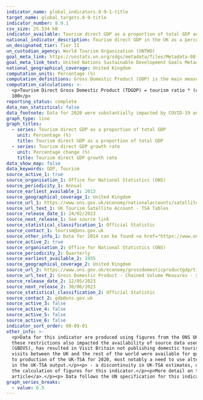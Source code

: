 ```yaml
---
indicator_name: global_indicators.8-9-1-title
target_name: global_targets.8-9-title
indicator_number: 8.9.1
csv_size: 25.534 kB
indicator_available: Tourism direct GDP as a proportion of total GDP and in growth rate
national_indicator_description: Tourism direct GDP in the UK as a percentage of GDP (CVM) and in growth rate 
un_designated_tier: Tier II
un_custodian_agency: World Tourism Organization (UNTWO) 
goal_meta_link: https://unstats.un.org/sdgs/metadata/files/Metadata-08-09-01.pdf
goal_meta_link_text: United Nations Sustainable Development Goals Metadata (PDF 526 KB)
national_geographical_coverage: United Kingdom
computation_units: Percentage (%)
computation_definitions: Gross Domestic Product (GDP) is the main measure of the size of the economy, representing the total value of all final goods and services produced in a defined time period. The ONS has published <a href="https://www.ons.gov.uk/economy/grossdomesticproductgdp/articles/whatisgdp/2016-11-21">What is GDP?</a> and <a href="https://www.ons.gov.uk/economy/grossdomesticproductgdp/articles/gdpandme/2017-03-20">GDP and me</a> to explain what GDP is and how it relates to everyday life.
computation_calculations: >-
  <p>Tourism Direct Gross Domestic Product (TDGDP) = tourism ratio * (output of domestic producers – internal tourism consumption + taxes less subsidies)</p><p>TDGDP as % GDP = (TDGDP / GDP CVM [£m]) * 100 OR In growth rate (%) = ((TDGDP in year[x] - TDGDP in year [x-1]) / TDGDP[x-1]) *
  100</p>
reporting_status: complete
data_non_statistical: false
data_footnote: Data for 2020 were substantially impacted by COVID-19 and should not be compared to previous years.
graph_type: line
graph_titles:
  - series: Tourism direct GDP as a proportion of total GDP
    unit: Percentage (%)
    title: Tourism direct GDP as a proportion of total GDP
  - series: Tourism direct GDP growth rate
    unit: Percentage change (%)
    title: Tourism direct GDP growth rate
data_show_map: false
data_keywords: GDP, Tourism
source_active_1: true
source_organisation_1: Office for National Statistics (ONS)
source_periodicity_1: Annual  
source_earliest_available_1: 2013
source_geographical_coverage_1: United Kingdom 
source_url_1: https://www.ons.gov.uk/economy/nationalaccounts/satelliteaccounts/datasets/uktourismsatelliteaccounttsatables
source_url_text_1: UK Tourism Satellite Account - TSA Tables
source_release_date_1: 24/02/2023
source_next_release_1: See source link
source_statistical_classification_1: Official Statistic 
source_contact_1: tourism@ons.gov.uk 
source_other_info_1: Data for 2014 can be found <a href="https://www.ons.gov.uk/businessindustryandtrade/tourismindustry/adhocs/005978unitedkingdomtourismsatelliteaccount2014">here</a>.
source_active_2: true
source_organisation_2: Office for National Statistics (ONS)
source_periodicity_2: Quarterly  
source_earliest_available_2: 1955
source_geographical_coverage_2: United Kingdom 
source_url_2: https://www.ons.gov.uk/economy/grossdomesticproductgdp/timeseries/abmi/pn2
source_url_text_2: Gross Domestic Product - Chained Volume Measures - Seasonally Adjusted £m
source_release_date_2: 12/05/2023
source_next_release_2: 30/06/2023
source_statistical_classification_2: Official Statistic 
source_contact_2: gdp@ons.gov.uk
source_active_3: false
source_active_4: false
source_active_5: false
source_active_6: false
indicator_sort_order: 08-09-01
other_info: >-
  <p>Data for this indicator are produced using figures from the ONS UK Tourism Satellite Accounts (UK-TSA), and ONS GDP statistics.</p><p>2020 saw major disruption to tourism, due to lockdowns and restrictions on international travel following the outbreak of Coronavirus (COVID-19), and
  these restrictions also impacted the availability of source data used to produce the UK-TSA. Of particular note were</p><p> - the pausing of the Great Britain Tourism Survey (GBTS) in periods of 2020. This, in combination with a merging of the GBTS with Great Britain Day Visits Survey
  (GBDVS), has resulted in Visit Britain not publishing domestic tourism statistics from these sources for the period January 2020 to March 2021.</p><p> - the pausing of the International Passenger Survey (IPS) from 16 March 2020, meaning that no IPS data on spending on international
  visits between the UK and the rest of the world were available for quarters 2 to 4 2020. The IPS data are a major input to the UK-TSA.</p><p> - no data from the Northern Ireland Continuous Household Survey were available for 2020.</p><p>These interferences created substantial challenges
  to production of the UK-TSA for 2020, most notably a need to use alternative data sources. This has resulted in</p><p> - a reduction in the direct-relevance of data inputs, meaning that the estimates in the UK-TSA 2020 are subject to more uncertainty than usual, impacting all data tables
  in the UK-TSA output.</p><p> - a discontinuity in UK-TSA estimates, due to having to utilise alternative data sources and new modelling techniques. This particularly impacts Table 2 of the UK-TSA source data, the values of which are also utilised in Tables 4 and 6. Table 6 is used for
  the calculation of figures for this indicator.</p><p>More detail on the methodology changes required for 2020 can be found in the notes page of the Source 1 download and the <a href="https://www.ons.gov.uk/economy/nationalaccounts/satelliteaccounts">2020 UK-TSA methodolgy
  article</a>.</p><p> Data follows the UN specification for this indicator. This indicator has been identified in collaboration with topic experts.
graph_series_breaks:
  - value: 6.5
---
```


